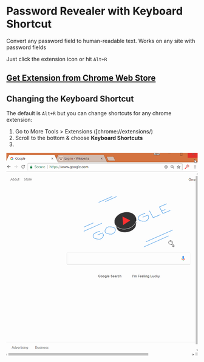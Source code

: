 # Password Revealer with Keyboard Shortcut
Convert any password field to human-readable text.  Works on any site with password fields

Just click the extension icon or hit `Alt+R`

## [Get Extension from Chrome Web Store](https://chrome.google.com/webstore/detail/password-revealer-with-ke/knbnoooohffobecbjfgemggdbmbhenpo)

## Changing the Keyboard Shortcut

The default is `Alt+R` but you can change shortcuts for any chrome extension:

1. Go to More Tools > Extensions ([chrome://extensions/)
2. Scroll to the bottom & choose **Keyboard Shortcuts**
3. 

<img src='images/readme/change-shortcut.gif' width='600'>
